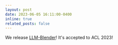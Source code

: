 ```yaml
---
layout: post
date: 2023-06-05 16:11:00-0400
inline: true
related_posts: false
---
```


We release [LLM-Blender](https://github.com/yuchenlin/LLM-Blender)! It's accepted to ACL 2023!